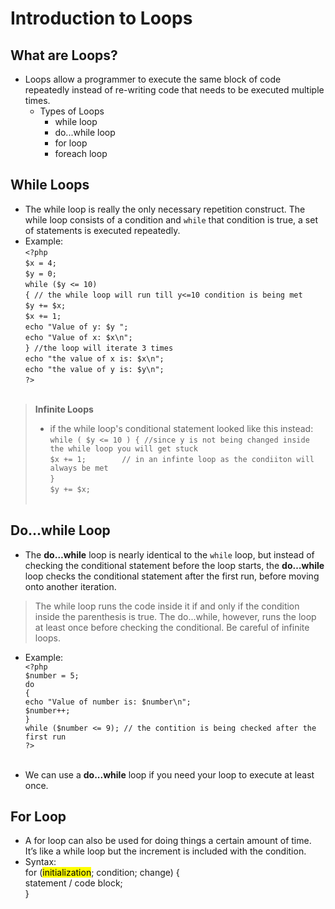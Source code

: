 # Introduction to Loops

## What are Loops? 
- Loops allow a programmer to execute the same block of code repeatedly instead of re-writing code that needs to be executed multiple times.
    - Types of Loops
        - while loop
        - do...while loop
        - for loop
        - foreach loop

## While Loops
- The while loop is really the only necessary repetition construct. The while loop consists of a condition and `while` that condition is true, a set of statements is executed repeatedly. 
- Example: <br/>
    `<?php`<br/>
        `$x = 4;`<br/>
        `$y = 0;`<br/>
        `while ($y <= 10)`<br/>
        `{ // the while loop will run till y<=10 condition is being met`<br/>
            `$y += $x;`<br/>
            `$x += 1;`<br/>
            `echo "Value of y: $y ";`<br/>
            `echo "Value of x: $x\n";`<br/>
        `} //the loop will iterate 3 times`<br/>
        `echo "the value of x is: $x\n";`<br/>
        `echo "the value of y is: $y\n";`<br/>
    `?>`<br/><br/>

>**Infinite Loops**
> - if the while loop's conditional statement looked like this instead: <br/>
> `while ( $y <= 10 ) { //since y is not being changed inside the while loop you will get stuck `<br/>
>       `$x += 1;        // in an infinte loop as the condiiton will always be met` <br/>
>  `}`<br/>
>   `$y += $x;`
<br/><br/>

## Do...while Loop
- The **do…while** loop is nearly identical to the `while` loop, but instead of checking the conditional statement before the loop starts, the **do…while** loop checks the conditional statement after the first run, before moving onto another iteration.
> The while loop runs the code inside it if and only if the condition inside the parenthesis is true. The do...while, however, runs the loop at least once before checking the conditional.
> Be careful of infinite loops.

- Example: <br/>
    `<?php`<br/>
        `$number = 5;`<br/>
        `do`<br/>
        `{`<br/>
            `echo "Value of number is: $number\n";`<br/>
            `$number++;`<br/>
        `}`<br/>
        `while ($number <= 9); // the contition is being checked after the first run`<br/>
    `?>`<br/><br/>

- We can use a **do...while** loop if you need your loop to execute at least once. 

## For Loop
- A for loop can also be used for doing things a certain amount of time. It’s like a while loop but the increment is included with the condition.
- Syntax:<br/>
     for (<mark style="background-color: yellow">initialization</mark>; condition; change) { <br/>
        statement / code block; <br/>
    }<br/>